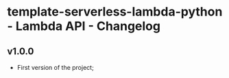 # template-serverless-lambda-python - Lambda API - Changelog

## v1.0.0
* First version of the project;
